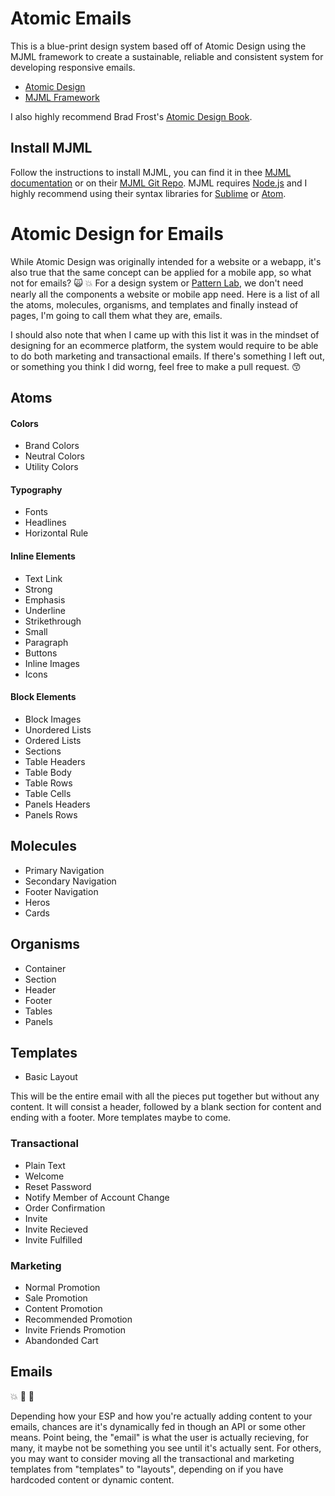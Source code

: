 # Atomic Emails
This is a blue-print design system based off of Atomic Design using the MJML framework to create a sustainable, reliable and consistent system for developing responsive emails. 

* [Atomic Design](http://bradfrost.com/blog/post/atomic-web-design)
* [MJML Framework](https://mjml.io)

I also highly recommend Brad Frost's [Atomic Design Book](http://atomicdesign.bradfrost.com).

## Install MJML
Follow the instructions to install MJML, you can find it in thee [MJML documentation](https://mjml.io/documentation) or on their [MJML Git Repo](https://github.com/mjmlio/mjml). MJML requires [Node.js](https://nodejs.org/en/) and I highly recommend using their syntax libraries for [Sublime](https://github.com/mjmlio/mjml-syntax) or [Atom](https://atom.io/packages/language-mjml).

# Atomic Design for Emails
While Atomic Design was originally intended for a website or a webapp, it's also true that the same concept can be applied for a mobile app, so what not for emails? :scream_cat: :boom: For a design system or [Pattern Lab](http://demo.patternlab.io/), we don't need nearly all the components a website or mobile app need. Here is a list of all the atoms, molecules, organisms, and templates and finally instead of pages, I'm going to call them what they are, emails.

I should also note that when I came up with this list it was in the mindset of designing for an ecommerce platform, the system would require to be able to do both marketing and transactional emails. If there's something I left out, or something you think I did worng, feel free to make a pull request. :kissing_smiling_eyes:


## Atoms 

#### Colors
* Brand Colors
* Neutral Colors
* Utility Colors

#### Typography
* Fonts
* Headlines
* Horizontal Rule

#### Inline Elements
* Text Link
* Strong
* Emphasis
* Underline
* Strikethrough
* Small
* Paragraph
* Buttons
* Inline Images
* Icons

#### Block Elements
* Block Images
* Unordered Lists
* Ordered Lists
* Sections
* Table Headers
* Table Body
* Table Rows
* Table Cells
* Panels Headers
* Panels Rows


## Molecules 
* Primary Navigation
* Secondary Navigation
* Footer Navigation
* Heros
* Cards

## Organisms 
* Container
* Section
* Header
* Footer
* Tables
* Panels

## Templates
* Basic Layout 

This will be the entire email with all the pieces put together but without any content. It will consist a header, followed by a blank section for content and ending with a footer. More templates maybe to come.

### Transactional
* Plain Text
* Welcome 
* Reset Password 
* Notify Member of Account Change 
* Order Confirmation
* Invite
* Invite Recieved
* Invite Fulfilled

### Marketing
* Normal Promotion
* Sale Promotion
* Content Promotion
* Recommended Promotion
* Invite Friends Promotion
* Abandonded Cart

## Emails
:boom: :dizzy: :rocket: 

Depending how your ESP and how you're actually adding content to your emails, chances are it's dynamically fed in though an API or some other means. Point being, the "email" is what the user is actually recieving, for many, it maybe not be something you see until it's actually sent. For others, you may want to consider moving all the transactional and marketing templates from "templates" to "layouts", depending on if you have hardcoded content or dynamic content. 

































